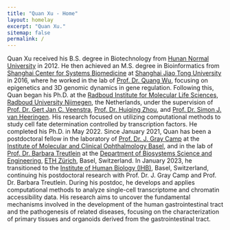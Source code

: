 ```yaml
---
title: "Quan Xu - Home"
layout: homelay
excerpt: "Quan Xu."
sitemap: false
permalink: /
---
```


Quan Xu received his B.S. degree in Biotechnology from [Hunan Normal University](https://english.hunnu.edu.cn/) in 2012. He then achieved an M.S. degree in Bioinformatics from [Shanghai Center for Systems Biomedicine](https://scsb.sjtu.edu.cn/) at [Shanghai Jiao Tong University](https://en.sjtu.edu.cn/) in 2016, where he worked in the lab of [Prof. Dr. Quang Wu](https://scsb.sjtu.edu.cn/Professor/11906.html), focusing on epigenetics and 3D genomic dynamics in gene regulation. Following this, Quan began his Ph.D. at the [Radboud Institute for Molecular Life Sciences](https://www.ru.nl/en/rimls-science), [Radboud University Nijmegen](https://www.ru.nl/en), the Netherlands, under the supervision of [Prof. Dr. Gert Jan C. Veenstra](https://veenstralab.nl/), [Prof. Dr. Huiqing Zhou](https://www.ru.nl/en/departments/radboud-institute-for-molecular-life-sciences-fnwi-deel/molecular-developmental-biology/cell-fate-decisions-epithelial-development-disease-group), and [Prof. Dr. Simon J. van Heeringen](https://www.ru.nl/en/people/heeringen-s-van). His research focused on utilizing computational methods to study cell fate determination controlled by transcription factors. He completed his Ph.D. in May 2022. Since January 2021, Quan has been a postdoctoral fellow in the laboratory of [Prof. Dr. J. Gray Camp](https://institutehumanbiology.com/about-the-ihb/exploratory-research/developmental-systems-and-computational-biology/gray-camp/) at the [Institute of Molecular and Clinical Ophthalmology Basel](https://iob.ch/), and in the lab of [Prof. Dr. Barbara Treutlein](https://bsse.ethz.ch/qdb) at the [Department of Biosystems Science and Engineering](https://bsse.ethz.ch/), [ETH Zürich](https://ethz.ch/en.html), Basel, Switzerland. In January 2023, he transitioned to the [Institute of Human Biology (IHB)](https://institutehumanbiology.com/), Basel, Switzerland, continuing his postdoctoral research with Prof. Dr. J. Gray Camp and Prof. Dr. Barbara Treutlein. During his postdoc, he develops and applies computational methods to analyze single-cell transcriptome and chromatin accessibility data. His research aims to uncover the fundamental mechanisms involved in the development of the human gastrointestinal tract and the pathogenesis of related diseases, focusing on the characterization of primary tissues and organoids derived from the gastrointestinal tract.

<div markdown="0" id="carousel" class="carousel slide" data-ride="carousel" data-interval="4000" data-pause="hover" >

</div>



<!-- 
<figure class="fourth">
  <img src="{{ site.url }}{{ site.baseurl }}/images/logopic/Logo_Leiden.jpg" style="width: 210px">
  <img src="{{ site.url }}{{ site.baseurl }}/images/logopic/Logo_Nanofront.jpg" style="width: 110px">
  <img src="{{ site.url }}{{ site.baseurl }}/images/logopic/Logo_NWO.jpg" style="width: 120px">
  <img src="{{ site.url }}{{ site.baseurl }}/images/logopic/Logo_ERC.jpg" style="width: 110px">
</figure> -->
